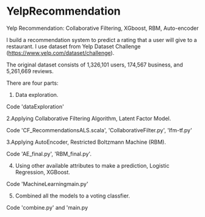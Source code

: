 # YelpRecommendation
Yelp Recommendation: Collaborative Filtering, XGboost, RBM, Auto-encoder

I build a recommendation system to predict a rating that a user will give to a restaurant. I use dataset from Yelp Dataset Challenge (https://www.yelp.com/dataset/challenge). 

The original dataset consists of 1,326,101 users, 174,567 business, and 5,261,669 reviews. 

There are four parts:
1. Data exploration.

Code 'dataExploration'

2.Applying Collaborative Filtering Algorithm, Latent Factor Model.

Code 'CF_RecommendationsALS.scala', 'CollaborativeFilter.py', 'lfm-tf.py'

3.Applying AutoEncoder, Restricted Boltzmann Machine (RBM).

Code 'AE_final.py', 'RBM_final.py'.

4. Using other available attributes to make a prediction, Logistic Regression, XGBoost.

Code 'MachineLearningmain.py'

5. Combined all the models to a voting classfier. 

Code 'combine.py' and 'main.py

